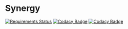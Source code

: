 # Synergy
[![Requirements Status](https://requires.io/github/mikekeda/synergy/requirements.svg?branch=master)](https://requires.io/github/mikekeda/synergy/requirements/?branch=master)
[![Codacy Badge](https://api.codacy.com/project/badge/Grade/bfd2c98679904c18a57367c9c456e500)](https://app.codacy.com/manual/mikekeda/synergy?utm_source=github.com&utm_medium=referral&utm_content=mikekeda/synergy&utm_campaign=Badge_Grade_Dashboard)
[![Codacy Badge](https://app.codacy.com/project/badge/Coverage/e5638c4939bc495cb91330cf775b12d9)](https://www.codacy.com/gh/mikekeda/synergy/dashboard?utm_source=github.com&utm_medium=referral&utm_content=mikekeda/synergy&utm_campaign=Badge_Coverage)
